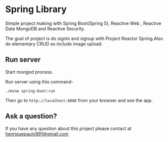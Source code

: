 # Spring Library

Simple project making with Spring Boot(Spring 5), Reactive Web , Reactive Data MongoDB and Reactive Security.

The goal of project is do signin and signup with Project Reactor Spring.Also do elementary CRUD as include image upload.

## Run server

Start mongod process.

Run server using this command-

```
./mvnw spring-boot:run
```

Then go to `http://localhost:8080` from your browser and see the app.

## Ask a question?

If you have any question about this project please contact at henriquepaulo991@gmail.com

